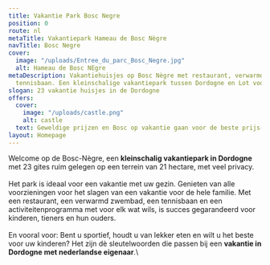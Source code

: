```yaml
---
title: Vakantie Park Bosc Negre
position: 0
route: nl
metaTitle: Vakantiepark Hameau de Bosc Nègre
navTitle: Bosc Negre
cover:
  image: "/uploads/Entree_du_parc_Bosc_Negre.jpg"
  alt: Hameau de Bosc NEgre
metaDescription: Vakantiehuisjes op Bosc Nègre met restaurant, verwarmd zwembad en
  tennisbaan. Een kleinschalige vakantiepark tussen Dordogne en Lot voor het gezin
slogan: 23 vakantie huisjes in de Dordogne
offers:
  cover:
    image: "/uploads/castle.png"
    alt: castle
  text: Geweldige prijzen en Bosc op vakantie gaan voor de beste prijs-Negro
layout: Homepage
---
```


Welcome op de Bosc-Nègre, een **kleinschalig vakantiepark in Dordogne** met 23 gites ruim gelegen op een terrein van 21 hectare, met veel privacy. \
\
Het park is ideaal voor een vakantie met uw gezin. Genieten van alle voorzieningen voor het slagen van een vakantie voor de hele familie. Met een restaurant, een verwarmd zwembad, een tennisbaan en een activiteitenprogramma met voor elk wat wils, is succes gegarandeerd voor kinderen, tieners en hun ouders.\
\
En vooral voor: Bent u sportief, houdt u van lekker eten en wilt u het beste voor uw kinderen? Het zijn dè sleutelwoorden die passen bij een **vakantie in Dordogne met nederlandse eigenaar**.\
